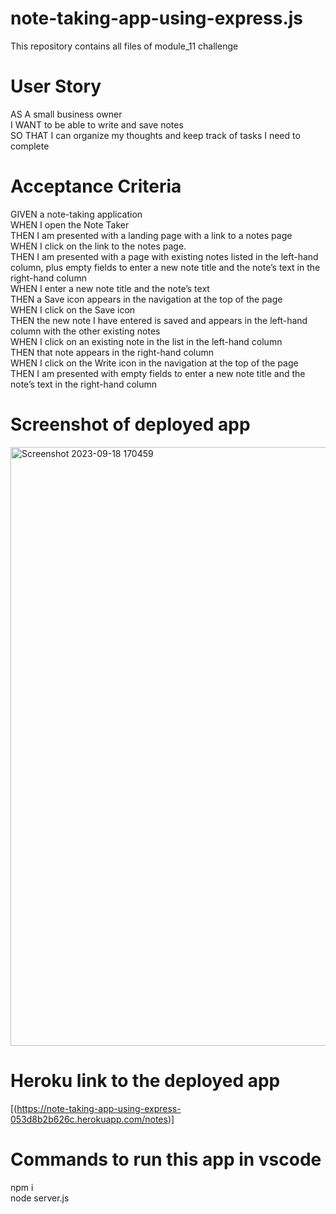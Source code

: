# note-taking-app-using-express.js
This repository contains all files of module_11 challenge
# User Story
AS A small business owner  <br/>
I WANT to be able to write and save notes  <br/>
SO THAT I can organize my thoughts and keep track of tasks I need to complete  <br/>
# Acceptance Criteria
GIVEN a note-taking application  <br/>
WHEN I open the Note Taker  <br/>
THEN I am presented with a landing page with a link to a notes page  <br/>
WHEN I click on the link to the notes page.  <br/>
THEN I am presented with a page with existing notes listed in the left-hand column, plus empty fields to enter a new note  title and the note’s text in the right-hand column  <br/>
WHEN I enter a new note title and the note’s text  <br/>
THEN a Save icon appears in the navigation at the top of the page  <br/>
WHEN I click on the Save icon  <br/>
THEN the new note I have entered is saved and appears in the left-hand column with the other existing notes  <br/>
WHEN I click on an existing note in the list in the left-hand column  <br/>
THEN that note appears in the right-hand column  <br/>
WHEN I click on the Write icon in the navigation at the top of the page  <br/>
THEN I am presented with empty fields to enter a new note title and the note’s text in the right-hand column  <br/>
# Screenshot of deployed app
<img width="958" alt="Screenshot 2023-09-18 170459" src="https://github.com/HadiqaAziz/note-taking-app-using-express.js/assets/2726317/549d7b05-78bd-405f-b1be-f3dda68603c1">


# Heroku link to the deployed app
[(https://note-taking-app-using-express-053d8b2b626c.herokuapp.com/notes)]
# Commands to run this app in vscode
npm i              <br/>
node server.js    <br/>
